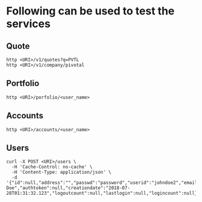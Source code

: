 # Following can be used to test the services

## Quote
```
http <URI>/v1/quotes?q=PVTL
http <URI>/v1/company/pivotal
```

## Portfolio
```
http <URI>/porfolio/<user_name>
```

## Accounts
```
http <URI>/accounts/<user_name>
```

## Users
```
curl -X POST <URI>/users \
  -H 'Cache-Control: no-cache' \
  -H 'Content-Type: application/json' \
  -d '{"id":null,"address":"","passwd":"password","userid":"johndoe2","email":"anon@springsource.com","creditcard":"","fullname":"John Doe","authtoken":null,"creationdate":"2018-07-28T01:31:32.123","logoutcount":null,"lastlogin":null,"logincount":null}'
```
